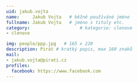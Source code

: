 ```yaml
---
uid: jakub.vojta
name:     Jakub Vojta  	# běžně používáné jméno
fullname: Jakub Vojta 	# jméno s tituly etc.
category:                   # kategorie: clenove
- clenove

img: people/ppp.jpg   # 165 x 220
description: Pirát # kratký popis, max 160 znaků
mail:
- jakub.vojta@pirati.cz
profiles:
  facebook: https://www.facebook.com
---
```

